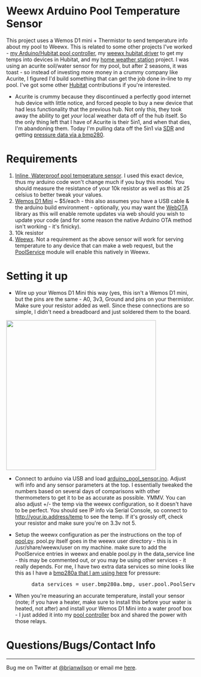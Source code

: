 # Weewx Arduino Pool Temperature Sensor

This project uses a Wemos D1 mini + Thermistor to send temperature info about
my pool to Weewx. This is related to some other projects I've worked - [my
Arduino/Hubitat pool
controller](https://github.com/bdwilson/hubitat/tree/master/Arduino-Pool), my
[weewx hubitat driver](https://github.com/bdwilson/hubitat/tree/master/Weewx)
to get my temps into devices in Hubitat, and my [home weather
station](https://github.com/bdwilson/acurite) project. I was using an acurite
soil/water sensor for my pool, but after 2 seasons, it was toast - so instead
of investing more money in a crummy company like Acurite, I figured I'd build
something that can get the job done in-line to my pool. I've got some other
[Hubitat](https://github.com/bdwilson/hubitat) contributions if you're
interested. 

* Acurite is crummy because they discontinued a perfectly good internet hub device with
little notice, and forced people to buy a new device that had less
functionality that the prevіous hub. Not only this, they took away the ability
to get *your* local weather data off of the hub itself. So the only thing left
that I have of Acurite is their 5in1, and when that dies, I'm abandoning them.
Today I'm pulling data off the 5in1 via
[SDR](https://github.com/bdwilson/acurite) and getting [pressure data via a
bmp280](https://github.com/bdwilson/acurite/blob/master/Pressure.md). 

# Requirements
1. [Inline, Waterproof pool temperature sensor](https://www.amazon.com/gp/product/B07QL9PLY9/). I used this exact
device, thus my arduino code won't change much if you buy this model. You
should measure the resistance of your 10k resistor as well as this at 25
celsius to better tweak your values. 
2. [Wemos D1
Mini](https://www.amazon.com/HiLetgo-Development-ESP8285-Wireless-Internet/dp/B07BK435ZW)
~ $5/each - this also assumes you have a USB cable & the arduino build
environment - optionally, you may want the
[WebOTA](https://github.com/scottchiefbaker/ESP-WebOTA) library as this will
enable remote updates via web should you wish to update your code (and for some
reason the native Arduino OTA method isn't working - it's finicky). 
3. 10k resistor 
4. [Weewx](http://www.weewx.com/). Not a requirement as the above sensor will
work for serving temperature to any device that can make a web request, but the
[PoolService](pool.py) module will enable this natively in Weewx.

# Setting it up

* Wire up your Wemos D1 Mini this way (yes, this isn't a Wemos D1 mini, but the
pins are the same - A0, 3v3, Ground and pins on your thermistor. Make sure your resistor added as well.
Since these connections are so simple, I didn't need a breadboard and just
soldered them to the board. 
<img src="https://bdwilson.github.io/images/NodeMCU_Thermistor_Interfacing_Diagram.png" width=400px>

* Connect to arduino via USB and load
[arduino_pool_sensor.ino](arduino_pool_sensor.ino). Adjust wifi info and any
sensor parameters at the top. I essentially tweaked the numbers based on
several days of comparisons with other thermometers to get it to be as accurate
as possible. YMMV. You can also adjust +/- the temp via the weewx
configuration, so it doesn't have to be perfect. You should see IP info via
Serial Console, so connect to http://your.ip.address/temp to see the temp. If
it's grossly off, check your resistor and make sure you're on 3.3v not 5. 

* Setup the weewx configuration as per the instructions on the top of
[pool.py](pool.py).  pool.py itself goes in the weewx user directory - this is
in /usr/share/weewx/user on my machine. make sure to add the PoolService
entries in weewx and enable pool.py in the data_service line - this may be
commented out, or you may be using other services - it really depends. For me,
I have two extra data services so mine looks like this as I have a
[bmp280a that I am using here](https://github.com/bdwilson/acurite/blob/master/Pressure.md) for
pressure:
<pre>
        data_services = user.bmp280a.bmp, user.pool.PoolService
</pre>

* When you're measuring an accurate temperature, install your sensor (note; if you have a
heater, make sure to install this before your water is heated, not after) and
install your Wemos D1 Mini into a water proof box - I just added it into my
[pool controller](https://github.com/bdwilson/hubitat/tree/master/Arduino-Pool)
box and shared the power with those relays.

# Questions/Bugs/Contact Info
-----------------
Bug me on Twitter at [@brianwilson](http://twitter.com/brianwilson) or email me [here](http://cronological.com/comment.php?ref=bubba).
